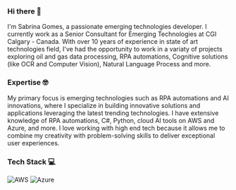 ### Hi there 👋

I'm Sabrina Gomes, a passionate emerging technologies developer. I currently work as a Senior Consultant for Emerging Technologies at CGI Calgary - Canada.
With over 10 years of experience in state of art technologies field, I've had the opportunity to work in a variaty of projects exploring oil and gas data processing, RPA automations, Cognitive solutions (like OCR and Computer Vision), Natural Language Process and more.


### Expertise 🤓  

My primary focus is emerging technologies such as RPA automations and AI innovations, where I specialize in building innovative solutions and applications leveraging the latest trending technologies.  I have extensive knowledge of RPA automations, C#, Python, cloud AI tools on AWS and Azure, and more.
I love working with high end tech because it allows me to combine my creativity with problem-solving skills to deliver exceptional user experiences.

### Tech Stack 💻 

![AWS](https://img.shields.io/badge/AWS-%23FF9900.svg?style=for-the-badge&logo=amazon-aws&logoColor=white)
![Azure](https://img.shields.io/badge/azure-%230072C6.svg?style=for-the-badge&logo=microsoftazure&logoColor=white)


<!--
**sabrinagomes1000/sabrinagomes1000** is a ✨ _special_ ✨ repository because its `README.md` (this file) appears on your GitHub profile.

Here are some ideas to get you started:

- 🔭I'm Sabrina Gomes, a passionate emerging technologies developer. I currently work as a Senior Consultant for Emerging Technologies at CGI Calgary - Canada.
With over 10 years of experience in state of art technologies field, I've had the opportunity to work in a variaty of projects exploring oil and gas data processing, RPA automations, Cognitive solutions (like OCR and Computer Vision), Natural Language Process and more.
- 🌱 I’m currently learning ...
- 👯 I’m looking to collaborate on ...
- 🤔 I’m looking for help with ...
- 💬 Ask me about ...
- 📫 How to reach me: ...
- 😄 Pronouns: ...
- ⚡ Fun fact: ...
-->
